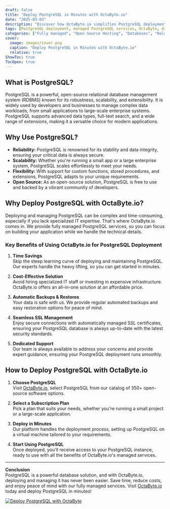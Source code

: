 ```yaml
---
draft: false
title: "Deploy PostgreSQL in Minutes with OctaByte.io"
date: "2025-03-03"
description: "Discover how OctaByte.io simplifies PostgreSQL deployment with fully managed services. Save time, reduce costs, and enjoy seamless database management with automatic backups, SSL, and expert support."
tags: [PostgreSQL deployment, managed PostgreSQL services, OctaByte, database management, open-source software, automatic backups, SSL management, cost-effective database solutions]
categories: ["Fully managed", "Open Source Hosting", "Databases", "Relational Databases", "PostgreSQL"]
cover:
  image: images/cover.png
  caption: "Deploy PostgreSQL in Minutes with OctaByte.io"
  relative: true
ShowToc: true
TocOpen: true
---
```



## What is PostgreSQL?

PostgreSQL is a powerful, open-source relational database management system (RDBMS) known for its robustness, scalability, and extensibility. It is widely used by developers and businesses to manage complex data workloads, from small applications to large-scale enterprise systems. PostgreSQL supports advanced data types, full-text search, and a wide range of extensions, making it a versatile choice for modern applications.

## Why Use PostgreSQL?

- **Reliability:** PostgreSQL is renowned for its stability and data integrity, ensuring your critical data is always secure.
- **Scalability:** Whether you're running a small app or a large enterprise system, PostgreSQL scales effortlessly to meet your needs.
- **Flexibility:** With support for custom functions, stored procedures, and extensions, PostgreSQL adapts to your unique requirements.
- **Open Source:** As an open-source solution, PostgreSQL is free to use and backed by a vibrant community of developers.

## Why Deploy PostgreSQL with OctaByte.io?

Deploying and managing PostgreSQL can be complex and time-consuming, especially if you lack specialized IT expertise. That's where OctaByte.io comes in. We provide fully managed PostgreSQL services, so you can focus on building your application while we handle the technical details.

### Key Benefits of Using OctaByte.io for PostgreSQL Deployment

1. **Time Savings**  
   Skip the steep learning curve of deploying and maintaining PostgreSQL. Our experts handle the heavy lifting, so you can get started in minutes.

2. **Cost-Effective Solution**  
   Avoid hiring specialized IT staff or investing in expensive infrastructure. OctaByte.io offers an all-in-one solution at an affordable price.

3. **Automatic Backups & Restores**  
   Your data is safe with us. We provide regular automated backups and easy restoration options for peace of mind.

4. **Seamless SSL Management**  
   Enjoy secure connections with automatically managed SSL certificates, ensuring your PostgreSQL database is always up-to-date with the latest security standards.

5. **Dedicated Support**  
   Our team is always available to address your concerns and provide expert guidance, ensuring your PostgreSQL deployment runs smoothly.

## How to Deploy PostgreSQL with OctaByte.io

1. **Choose PostgreSQL**  
   Visit [OctaByte.io](https://octabyte.io), select PostgreSQL from our catalog of 350+ open-source software options.

2. **Select a Subscription Plan**  
   Pick a plan that suits your needs, whether you're running a small project or a large-scale application.

3. **Deploy in Minutes**  
   Our platform handles the deployment process, setting up PostgreSQL on a virtual machine tailored to your requirements.

4. **Start Using PostgreSQL**  
   Once deployed, you'll receive access to your PostgreSQL instance, ready to use with all the benefits of OctaByte.io's managed services.

---

**Conclusion**  
PostgreSQL is a powerful database solution, and with OctaByte.io, deploying and managing it has never been easier. Save time, reduce costs, and enjoy peace of mind with our fully managed services. Visit [OctaByte.io](https://octabyte.io) today and deploy PostgreSQL in minutes!

[![Deploy PostgreSQL with OctaByte](/images/deploy-on-octabyte.png)](https://octabyte.io/fully-managed-open-source-services/databases/relational-databases/postgresql)